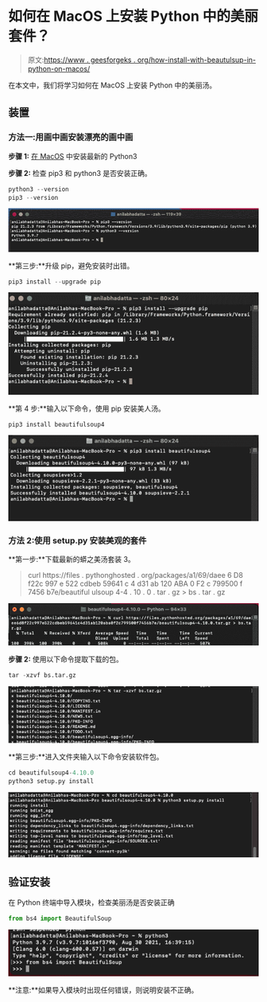 # 如何在 MacOS 上安装 Python 中的美丽套件？

> 原文:[https://www . geesforgeks . org/how-install-with-beautulsup-in-python-on-macos/](https://www.geeksforgeeks.org/how-to-install-beautifulsoup-in-python-on-macos/)

在本文中，我们将学习如何在 MacOS 上安装 Python 中的美丽汤。

## 装置

### 方法一:用画中画安装漂亮的画中画

**步骤 1:** [在 MacOS](https://www.geeksforgeeks.org/download-and-install-python-3-latest-version/) 中安装最新的 Python3

**步骤 2:** 检查 pip3 和 python3 是否安装正确。

```py
python3 --version
pip3 --version
```

![How to Install BeautifulSoup in Python on MacOS](img/add37d5ee37d472b5d36359ac854dd1c.png)

**第三步:**升级 pip，避免安装时出错。

```py
pip3 install --upgrade pip
```

![How to Install BeautifulSoup in Python on MacOS?](img/9691c2757f728bcedbf7058bc6141816.png)

**第 4 步:**输入以下命令，使用 pip 安装美人汤。

```py
pip3 install beautifulsoup4
```

![How to Install BeautifulSoup in Python on MacOS?](img/97767c1c4b69c563e99e07f2cbe3c4f6.png)

### 方法 2:使用 setup.py 安装美观的套件

**第一步:**下载最新的蟒之美汤套装 3。

> curl https://files . pythonghosted . org/packages/a1/69/daee 6 D8 f22c 997 e 522 cdbeb 59641 c 4 d31 ab 120 ABA 0 F2 c 799500 f 7456 b7e/beautiful ulsoup 4-4 . 10 . 0 . tar . gz > bs . tar . gz

![How to Install BeautifulSoup in Python on MacOS](img/134b1dfcb95dccf6f559447000d3f83d.png)

**步骤 2:** 使用以下命令提取下载的包。

```py
tar -xzvf bs.tar.gz 
```

![How to Install BeautifulSoup in Python on MacOS](img/345d8835298f6158079a882b7b0d52e2.png)

**第三步:**进入文件夹输入以下命令安装软件包。

```py
cd beautifulsoup4-4.10.0
python3 setup.py install
```

![How to Install BeautifulSoup in Python on MacOS](img/8261974a434666bdb03726b183be768f.png)

## 验证安装

在 Python 终端中导入模块，检查美丽汤是否安装正确

```py
from bs4 import BeautifulSoup
```

![How to Install BeautifulSoup in Python on MacOS?](img/0da0d1577ac0604e5ace8d2c72ad2f92.png)

**注意:**如果导入模块时出现任何错误，则说明安装不正确。